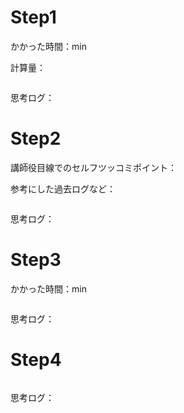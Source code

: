 # Step1

かかった時間：min

計算量：


```python
```
思考ログ：

# Step2

講師役目線でのセルフツッコミポイント：

参考にした過去ログなど：

```python
```
思考ログ：

# Step3

かかった時間：min

```python
```
思考ログ：

# Step4

```python
```
思考ログ：
